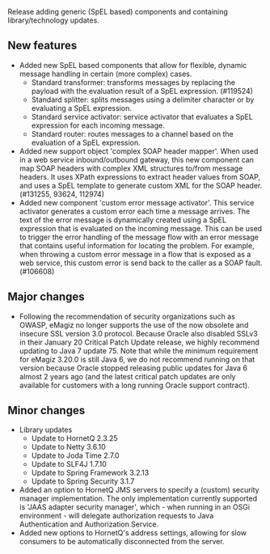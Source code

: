 Release adding generic (SpEL based) components and containing library/technology updates.
## New features
- Added new SpEL based components that allow for flexible, dynamic message handling in certain (more complex) cases.
  - Standard transformer: transforms messages by replacing the payload with the evaluation result of a SpEL expression. (#119524)
  - Standard splitter: splits messages using a delimiter character or by evaluating a SpEL expression.
  - Standard service activator: service activator that evaluates a SpEL expression for each incoming message.
  - Standard router: routes messages to a channel based on the evaluation of a SpEL expression.
- Added new support object 'complex SOAP header mapper'. When used in a web service inbound/outbound gateway, this new component can map SOAP headers with complex XML structures to/from message headers. It uses XPath expressions to extract header values from SOAP, and uses a SpEL template to generate custom XML for the SOAP header. (#131255, 93624, 112974)
- Added new component 'custom error message activator'. This service activator generates a custom error each time a message arrives. The text of the error message is dynamically created using a SpEL expression that is evaluated on the incoming message. This can be used to trigger the error handling of the message flow with an error message that contains useful information for locating the problem. For example, when throwing a custom error message in a flow that is exposed as a web service, this custom error is send back to the caller as a SOAP fault. (#106608)
## Major changes
- Following the recommendation of security organizations such as OWASP, eMagiz no longer supports the use of the now obsolete and insecure SSL version 3.0 protocol. Because Oracle also disabled SSLv3 in their January 20 Critical Patch Update release, we highly recommend updating to Java 7 update 75. Note that while the minimum requirement for eMagiz 3.20.0 is still Java 6, we do not recommend running on that version because Oracle stopped releasing public updates for Java 6 almost 2 years ago (and the latest critical patch updates are only available for customers with a long running Oracle support contract).
## Minor changes
- Library updates
  - Update to HornetQ 2.3.25
  - Update to Netty 3.6.10
  - Update to Joda Time 2.7.0
  - Update to SLF4J 1.7.10
  - Update to Spring Framework 3.2.13
  - Update to Spring Security 3.1.7
- Added an option to HornetQ JMS servers to specify a (custom) security manager implementation. The only implementation currently supported is 'JAAS adapter security manager', which - when running in an OSGi environment - will delegate authorization requests to Java Authentication and Authorization Service.
- Added new options to HornetQ's address settings, allowing for slow consumers to be automatically disconnected from the server.
